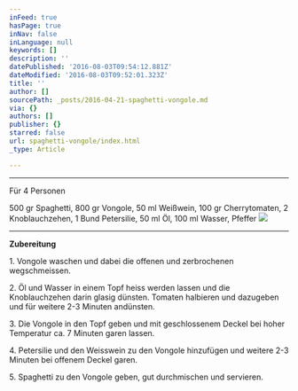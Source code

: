 ```yaml
---
inFeed: true
hasPage: true
inNav: false
inLanguage: null
keywords: []
description: ''
datePublished: '2016-08-03T09:54:12.881Z'
dateModified: '2016-08-03T09:52:01.323Z'
title: ''
author: []
sourcePath: _posts/2016-04-21-spaghetti-vongole.md
via: {}
authors: []
publisher: {}
starred: false
url: spaghetti-vongole/index.html
_type: Article

---
```

****

Für 4 Personen

500 gr Spaghetti, 800 gr Vongole, 50 ml Weißwein, 100 gr Cherrytomaten, 2 Knoblauchzehen, 1 Bund Petersilie, 50 ml Öl, 100 ml Wasser, Pfeffer
![](https://the-grid-user-content.s3-us-west-2.amazonaws.com/9ec7a736-8925-40fe-99c7-135f565392e3.jpg)

****

**Zubereitung**

1\. Vongole waschen und dabei die offenen und zerbrochenen wegschmeissen.

2\. Öl und Wasser in einem Topf heiss werden lassen und die Knoblauchzehen darin glasig dünsten. Tomaten halbieren und dazugeben und für weitere 2-3 Minuten andünsten.

3\. Die Vongole in den Topf geben und mit geschlossenem Deckel bei hoher Temperatur ca. 7 Minuten garen lassen.

4\. Petersilie und den Weisswein zu den Vongole hinzufügen und weitere 2-3 Minuten bei offenem Deckel garen.

5\. Spaghetti zu den Vongole geben, gut durchmischen und servieren.